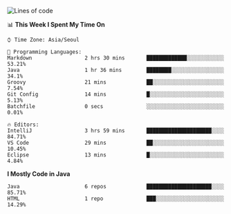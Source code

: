 <!--START_SECTION:waka-->
![Lines of code](https://img.shields.io/badge/From%20Hello%20World%20I%27ve%20Written-230757%20lines%20of%20code-blue)

📊 **This Week I Spent My Time On** 

```text
⌚︎ Time Zone: Asia/Seoul

💬 Programming Languages: 
Markdown                 2 hrs 30 mins       █████████████░░░░░░░░░░░░   53.21% 
Java                     1 hr 36 mins        ████████░░░░░░░░░░░░░░░░░   34.1% 
Groovy                   21 mins             ██░░░░░░░░░░░░░░░░░░░░░░░   7.54% 
Git Config               14 mins             █░░░░░░░░░░░░░░░░░░░░░░░░   5.13% 
Batchfile                0 secs              ░░░░░░░░░░░░░░░░░░░░░░░░░   0.01%

🔥 Editors: 
IntelliJ                 3 hrs 59 mins       █████████████████████░░░░   84.71% 
VS Code                  29 mins             ██░░░░░░░░░░░░░░░░░░░░░░░   10.45% 
Eclipse                  13 mins             █░░░░░░░░░░░░░░░░░░░░░░░░   4.84%

```

**I Mostly Code in Java** 

```text
Java                     6 repos             █████████████████████░░░░   85.71% 
HTML                     1 repo              ███░░░░░░░░░░░░░░░░░░░░░░   14.29%

```



<!--END_SECTION:waka-->
<!--
**cgkim449/cgkim449** is a ✨ _special_ ✨ repository because its `README.md` (this file) appears on your GitHub profile.

Here are some ideas to get you started:

- 🔭 I’m currently working on ...
- 🌱 I’m currently learning ...
- 👯 I’m looking to collaborate on ...
- 🤔 I’m looking for help with ...
- 💬 Ask me about ...
- 📫 How to reach me: ...
- 😄 Pronouns: ...
- ⚡ Fun fact: ...
-->
